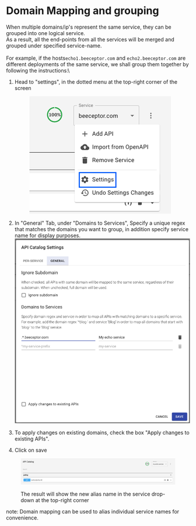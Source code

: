 # Domain Mapping and grouping

When multiple domains/ip's represent the same service, they can be grouped into one logical service.\
As a result, all the end-points from all the services will be merged and grouped under specified service-name.\
\
For example, if the hosts`echo1.beeceptor.com` and `echo2.beeceptor.com` are different deployments of the same service, we shall group them together by following the instructions:\


1.  Head to "settings", in the dotted menu at the top-right corner of the screen

    <figure><img src="../../../.gitbook/assets/image (14) (1).png" alt=""><figcaption></figcaption></figure>
2. In "General" Tab, under "Domains to Services", Specify a unique regex that matches the domains you want to group, in addition specify service name for display purposes.\
   ![](<../../../.gitbook/assets/image (12) (1).png>)
3. To apply changes on existing domains, check the box "Apply changes to existing APIs".
4. Click on save

<figure><img src="../../../.gitbook/assets/image (13) (1).png" alt=""><figcaption><p>The result will show the new alias name in the service drop-down at the top-right corner</p></figcaption></figure>

note: Domain mapping can be used to alias individual service names for convenience.
